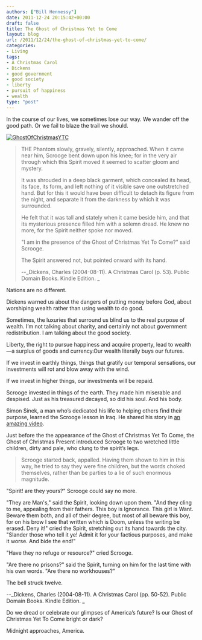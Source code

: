 ```yaml
---
authors: ["Bill Hennessy"]
date: 2011-12-24 20:15:42+00:00
draft: false
title: The Ghost of Christmas Yet to Come
layout: blog
url: /2011/12/24/the-ghost-of-christmas-yet-to-come/
categories:
- Living
tags:
- A Christmas Carol
- Dickens
- good government
- good society
- liberty
- pursuit of happiness
- wealth
type: "post"
---
```


In the course of our lives, we sometimes lose our way. We wander off the good path. Or we fail to blaze the trail we should. 

[![GhostOfChristmasYTC](https://hennessysview.com/wp-content/uploads/2011/12/GhostOfChristmasYTC_thumb.jpg)
](https://hennessysview.com/wp-content/uploads/2011/12/GhostOfChristmasYTC.jpg)



> THE Phantom slowly, gravely, silently, approached. When it came near him, Scrooge bent down upon his knee; for in the very air through which this Spirit moved it seemed to scatter gloom and mystery.  
> 
> It was shrouded in a deep black garment, which concealed its head, its face, its form, and left nothing of it visible save one outstretched hand. But for this it would have been difficult to detach its figure from the night, and separate it from the darkness by which it was surrounded. 
> 
> He felt that it was tall and stately when it came beside him, and that its mysterious presence filled him with a solemn dread. He knew no more, for the Spirit neither spoke nor moved. 
> 
> "I am in the presence of the Ghost of Christmas Yet To Come?" said Scrooge. 
> 
> The Spirit answered not, but pointed onward with its hand.
> 
> --_Dickens, Charles (2004-08-11). A Christmas Carol (p. 53). Public Domain Books. Kindle Edition. _
> 
> 





Nations are no different.

Dickens warned us about the dangers of putting money before God, about worshiping wealth rather than using wealth to do good. 

Sometimes, the luxuries that surround us blind us to the real purpose of wealth. I’m not talking about charity, and certainly not about government redistribution. I am talking about the good society.

Liberty, the right to pursue happiness and acquire property, lead to wealth—a surplus of goods and currency.Our wealth literally buys our futures. 

If we invest in earthly things, things that gratify our temporal sensations, our investments will rot and blow away with the wind. 

If we invest in higher things, our investments will be repaid. 

Scrooge invested in things of the earth. They made him miserable and despised. Just as his treasured decayed, so did his soul. And his body.

Simon Sinek, a man who’s dedicated his life to helping others find their purpose, learned the Scrooge lesson in Iraq. He shared his story in [an amazing video](https://blog.startwithwhy.com/refocus/2011/11/the-definition-of-purpose.html).

Just before the the appearance of the Ghost of Christmas Yet To Come, the Ghost of Christmas Present introduced Scrooge to two wretched little children, dirty and pale, who clung to the spirit’s legs. 



> Scrooge started back, appalled. Having them shown to him in this way, he tried to say they were fine children, but the words choked themselves, rather than be parties to a lie of such enormous magnitude. 

"Spirit! are they yours?" Scrooge could say no more. 

"They are Man's," said the Spirit, looking down upon them. "And they cling to me, appealing from their fathers. This boy is Ignorance. This girl is Want. Beware them both, and all of their degree, but most of all beware this boy, for on his brow I see that written which is Doom, unless the writing be erased. Deny it!" cried the Spirit, stretching out its hand towards the city. "Slander those who tell it ye! Admit it for your factious purposes, and make it worse. And bide the end!" 

"Have they no refuge or resource?" cried Scrooge. 

"Are there no prisons?" said the Spirit, turning on him for the last time with his own words. "Are there no workhouses?" 

The bell struck twelve.

--_Dickens, Charles (2004-08-11). A Christmas Carol (pp. 50-52). Public Domain Books. Kindle Edition. _





Do we dread or celebrate our glimpses of America’s future? Is our Ghost of Christmas Yet To Come bright or dark?

Midnight approaches, America.
